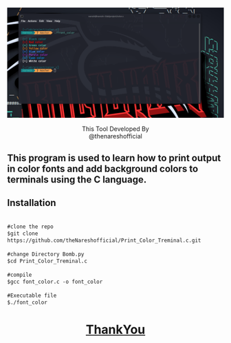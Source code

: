 <p align=center>

<img src='assets/front_color.png'>

<p align='center'>This Tool Developed By <br> <a herf="https://www.instagram.com/the_naresh_offcial/">@thenareshofficial</p>

## This program is used to learn how to print output in color fonts and add background colors to terminals using the C language.


## Installation

```console

#clone the repo
$git clone https://github.com/theNareshofficial/Print_Color_Treminal.c.git

#change Directory Bomb.py
$cd Print_Color_Treminal.c

#compile
$gcc font_color.c -o font_color

#Executable file
$./font_color

```


<h1 align='center'><u>ThankYou</u></h1>

